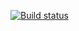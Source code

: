 [![Build status](https://ci.appveyor.com/api/projects/status/x8qw27trs4o7d6hr?svg=true)](https://ci.appveyor.com/project/PavelBarashkov/regex-task1)